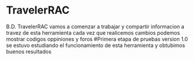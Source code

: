 # TravelerRAC
B.D. TravelerRAC  vamos a comenzar a trabajar y compartir informacion a travez de esta herramienta cada vez que realicemos cambios podemos mostrar codigos oppiniones y foros
#Primera etapa de pruebas version 1.0 
se estuvo estudiando el funcionamiento de esta herramienta y obtubimos buenos resultados
